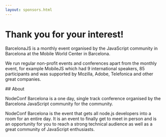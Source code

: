 ```yaml
---
layout: sponsors.html
---
```

# Thank you for your interest!

BarcelonaJS is a monthly event organised by the JavaScript community in Barcelona at the Mobile World Center in Barcelona.

We run regular non-profit events and conferences apart from the monthly event, for example MobileJS which had 9 international speakers, 85 participants and was supported by Mozilla, Adobe, Telefonica and other great companies.

## About

NodeConf Barcelona is a one day, single track conference organised by the Barcelona JavaScript community for the community.

NodeConf Barcelona is the event that gets all node.js developers into a room for an entire day. It is an event to finally get to meet in person and is an opportunity for you to reach a strong technical audience as well as a great community of JavaScript enthusiasts.

